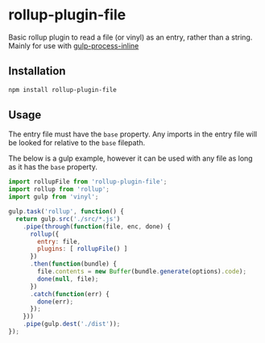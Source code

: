 # rollup-plugin-file

Basic rollup plugin to read a file (or vinyl) as an entry, rather than a string. Mainly for use with [gulp-process-inline](https://github.com/simplaio/gulp-process-inline)

## Installation
```bash
npm install rollup-plugin-file
```

## Usage

The entry file must have the `base` property. Any imports in the entry file will be looked for relative to the `base` filepath.

The below is a gulp example, however it can be used with any file as long as it has the `base` property.

```js
import rollupFile from 'rollup-plugin-file';
import rollup from 'rollup';
import gulp from 'vinyl';

gulp.task('rollup', function() {
  return gulp.src('./src/*.js')
    .pipe(through(function(file, enc, done) {
      rollup({
        entry: file,
        plugins: [ rollupFile() ]
      })
      .then(function(bundle) {
        file.contents = new Buffer(bundle.generate(options).code);
        done(null, file);
      })
      .catch(function(err) {
        done(err);
      });
    }))
    .pipe(gulp.dest('./dist'));
});
```

